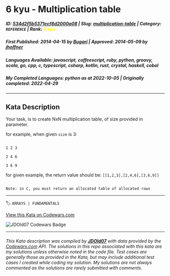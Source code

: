 # 6 kyu - Multiplication table

##### **ID**: [534d2f5b5371ecf8d2000a08](https://www.codewars.com/kata/534d2f5b5371ecf8d2000a08) | **Slug**: [multiplication-table](https://www.codewars.com/kata/534d2f5b5371ecf8d2000a08) | **Category**: `REFERENCE` | **Rank**: <span style="color:yellow">6 kyu</span>

##### **First Published**: 2014-04-15 ***by*** [Bugari](https://www.codewars.com/users/Bugari) | **Approved**: 2014-05-09 ***by*** [jhoffner](https://www.codewars.com/users/jhoffner)

##### **Languages Available**: javascript, coffeescript, ruby, python, groovy, scala, go, cpp, c, typescript, csharp, kotlin, rust, crystal, haskell, cobol

##### **My Completed Languages**: python ***as at*** 2022-10-05 | **Originally completed**: 2022-04-29

---

## Kata Description


Your task, is to create NxN multiplication table, of size provided in parameter.



for example, when given `size` is 3:

```

1 2 3

2 4 6

3 6 9

```





for given example, the return value should be: `[[1,2,3],[2,4,6],[3,6,9]]`





```if:c

Note: in C, you must return an allocated table of allocated rows

```

---


🏷 `ARRAYS | FUNDAMENTALS`


[View this Kata on Codewars.com](https://www.codewars.com/kata/534d2f5b5371ecf8d2000a08)

![](https://www.codewars.com/users/jdold07/badges/large "JDOld07 Codewars Badge")

---

###### *This Kata description was compiled by [**JDOld07**](https://tpstech.dev) with data provided by the [Codewars.com](https://www.codewars.com) API.  The solutions in this repo associated with this kata are my solutions unless otherwise noted in the code file.  Test cases are generally those as provided in the Kata, but may include additional test cases I created while coding my solution.  My solutions are not always commented as the solutions are rarely submitted with comments.*
